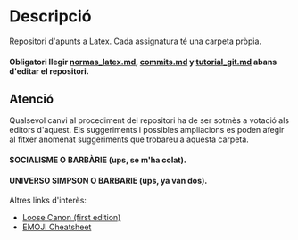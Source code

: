 # Descripció
 
Repositori d'apunts a Latex. Cada assignatura té una carpeta pròpia.

#### Obligatori llegir [normas_latex.md](https://github.com/ApuntsFME/Normes/blob/master/normas_latex.md), [commits.md](https://github.com/ApuntsFME/LatexFME/blob/master/commits.md) y [tutorial_git.md](https://github.com/ApuntsFME/Normes/blob/master/tutorial_git.md) abans d'editar el repositori.

## Atenció
Qualsevol canvi al procediment del repositori ha de ser sotmès a votació als editors d'aquest. 
Els suggeriments i possibles ampliacions es poden afegir al fitxer anomenat suggeriments 
que trobareu a aquesta carpeta.

#### SOCIALISME O BARBÀRIE (ups, se m'ha colat).
#### UNIVERSO SIMPSON O BARBARIE (ups, ya van dos).
Altres links d'interès: 
 * [Loose Canon (first edition)](http://www.loose-canon.info/Loose-Canon-1st-Ed.pdf)
 * [EMOJI Cheatsheet](https://www.webpagefx.com/tools/emoji-cheat-sheet/) 
